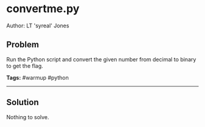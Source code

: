 # convertme.py

Author: LT 'syreal' Jones

## Problem

Run the Python script and convert the given number from decimal to binary to get the flag.

**Tags:** #warmup #python

---

## Solution

Nothing to solve.
